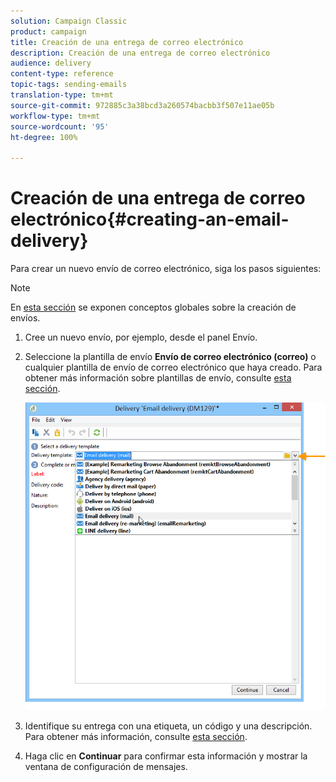 ```yaml
---
solution: Campaign Classic
product: campaign
title: Creación de una entrega de correo electrónico
description: Creación de una entrega de correo electrónico
audience: delivery
content-type: reference
topic-tags: sending-emails
translation-type: tm+mt
source-git-commit: 972885c3a38bcd3a260574bacbb3f507e11ae05b
workflow-type: tm+mt
source-wordcount: '95'
ht-degree: 100%

---
```



# Creación de una entrega de correo electrónico{#creating-an-email-delivery}

Para crear un nuevo envío de correo electrónico, siga los pasos siguientes:

>[!NOTE]
>
>En [esta sección](../../delivery/using/steps-about-delivery-creation-steps.md) se exponen conceptos globales sobre la creación de envíos.

1. Cree un nuevo envío, por ejemplo, desde el panel Envío.
1. Seleccione la plantilla de envío **Envío de correo electrónico (correo)** o cualquier plantilla de envío de correo electrónico que haya creado. Para obtener más información sobre plantillas de envío, consulte [esta sección](../../delivery/using/about-templates.md).

   ![](assets/s_ncs_user_wizard_email01_1.png)

1. Identifique su entrega con una etiqueta, un código y una descripción. Para obtener más información, consulte [esta sección](../../delivery/using/steps-create-and-identify-the-delivery.md#identifying-the-delivery).
1. Haga clic en **Continuar** para confirmar esta información y mostrar la ventana de configuración de mensajes.
